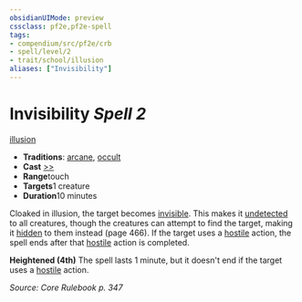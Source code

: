 ```yaml
---
obsidianUIMode: preview
cssclass: pf2e,pf2e-spell
tags:
- compendium/src/pf2e/crb
- spell/level/2
- trait/school/illusion
aliases: ["Invisibility"]
---
```

# Invisibility *Spell 2*   
[illusion](illusion.md)  

- **Traditions**: [arcane](arcane.md), [occult](occult.md)
- **Cast** [>>](chapter-9-playing-the-game.md#Actions "Two-Action") 
- **Range**touch
- **Targets**1 creature
- **Duration**10 minutes

Cloaked in illusion, the target becomes [invisible](conditions.md#Invisible). This makes it [undetected](conditions.md#Undetected) to all creatures, though the creatures can attempt to find the target, making it [hidden](conditions.md#Hidden) to them instead (page 466). If the target uses a [hostile](conditions.md#Hostile) action, the spell ends after that [hostile](conditions.md#Hostile) action is completed.

**Heightened (4th)** The spell lasts 1 minute, but it doesn't end if the target uses a [hostile](conditions.md#Hostile) action.

*Source: Core Rulebook p. 347*